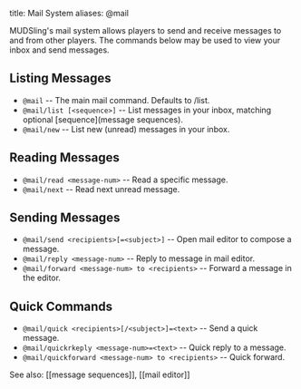 title: Mail System
aliases: @mail

MUDSling's mail system allows players to send and receive messages to and from other players. The commands below may be used to view your inbox and send messages.

## Listing Messages
* `@mail` -- The main mail command. Defaults to /list.
* `@mail/list [<sequence>]` -- List messages in your inbox, matching optional [sequence](message sequences).
* `@mail/new` -- List new (unread) messages in your inbox.

## Reading Messages
* `@mail/read <message-num>` -- Read a specific message.
* `@mail/next` -- Read next unread message.

## Sending Messages
* `@mail/send <recipients>[=<subject>]` -- Open mail editor to compose a message.
* `@mail/reply <message-num>` -- Reply to message in mail editor.
* `@mail/forward <message-num> to <recipients>` -- Forward a message in the editor.

## Quick Commands
* `@mail/quick <recipients>[/<subject>]=<text>` -- Send a quick message.
* `@mail/quickrkeply <message-num>=<text>` -- Quick reply to a message.
* `@mail/quickforward <message-num> to <recipients>` -- Quick forward.

See also: [[message sequences]], [[mail editor]]
